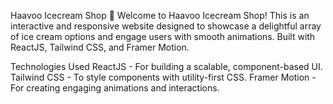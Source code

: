 Haavoo Icecream Shop 🍦
Welcome to Haavoo Icecream Shop! This is an interactive and responsive website designed to showcase a delightful array of ice cream options and engage users with smooth animations. Built with ReactJS, Tailwind CSS, and Framer Motion.

Technologies Used
ReactJS - For building a scalable, component-based UI.
Tailwind CSS - To style components with utility-first CSS.
Framer Motion - For creating engaging animations and interactions.
